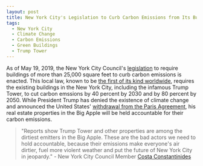 ```yaml
---
layout: post
title: New York City's Legislation to Curb Carbon Emissions from Its Buildings Enacted
tags:
  - New York City
  - Climate Change
  - Carbon Emissions
  - Green Buildings
  - Trump Tower
---
```

As of May 19, 2019, the New York City Council's [legislation](https://legistar.council.nyc.gov/LegislationDetail.aspx?ID=3761078&GUID=B938F26C-E9B9-4B9F-B981-1BB2BB52A486&Options=ID|Text|&Search=green) to require buildings of more than 25,000 square feet to curb carbon emissions is enacted. This local law, known to be [the first of its kind worldwide](https://www.cbsnews.com/news/new-york-city-carbon-emissions-from-trump-tower-and-other-buildings-80-percent/), requires the existing buildings in the New York City, including the infamous Trump Tower, to cut carbon emssions by 40 percent by 2030 and by 80 percent by 2050. While President Trump has denied the existence of climate change and announced the United States' [withdrawal from the Paris Agreement](https://www.whitehouse.gov/briefings-statements/statement-president-trump-paris-climate-accord), his real estate properties in the Big Apple will be held accountable for their carbon emissions.

> "Reports show Trump Tower and other properties are among the dirtiest emitters in the Big Apple. These are the bad actors we need to hold accountable, because their emissions make everyone's air dirtier, fuel more violent weather and put the future of New York City in jeopardy." - New York City Council Member [Costa Constantinides](https://www.cbsnews.com/news/new-york-city-carbon-emissions-from-trump-tower-and-other-buildings-80-percent/)
